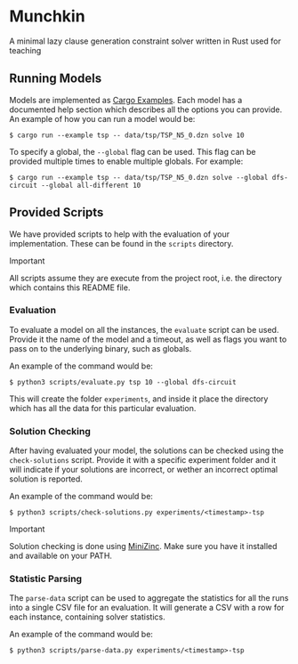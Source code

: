 # Munchkin
A minimal lazy clause generation constraint solver written in Rust used for teaching

## Running Models
Models are implemented as [Cargo Examples](https://doc.rust-lang.org/cargo/reference/cargo-targets.html#examples). Each model has a documented help section which describes all the options you can provide. An example of how you can run a model would be:

```
$ cargo run --example tsp -- data/tsp/TSP_N5_0.dzn solve 10
```

To specify a global, the `--global` flag can be used. This flag can be provided multiple times to enable multiple globals. For example:

```
$ cargo run --example tsp -- data/tsp/TSP_N5_0.dzn solve --global dfs-circuit --global all-different 10
```

## Provided Scripts
We have provided scripts to help with the evaluation of your implementation. These can be found in the `scripts` directory.

> [!IMPORTANT]
> All scripts assume they are execute from the project root, i.e. the directory which contains this README file.

### Evaluation
To evaluate a model on all the instances, the `evaluate` script can be used. Provide it the name of the model and a timeout, as well as flags you want to pass on to the underlying binary, such as globals.

An example of the command would be:
```
$ python3 scripts/evaluate.py tsp 10 --global dfs-circuit
```
This will create the folder `experiments`, and inside it place the directory which has all the data for this particular evaluation.


### Solution Checking
After having evaluated your model, the solutions can be checked using the `check-solutions` script. Provide it with a specific experiment folder and it will indicate if your solutions are incorrect, or wether an incorrect optimal solution is reported.

An example of the command would be:
```
$ python3 scripts/check-solutions.py experiments/<timestamp>-tsp
```

> [!IMPORTANT]
> Solution checking is done using [MiniZinc](https://minizinc.org). Make sure you have it installed and available on your PATH.

### Statistic Parsing
The `parse-data` script can be used to aggregate the statistics for all the runs into a single CSV file for an evaluation. It will generate a CSV with a row for each instance, containing solver statistics.

An example of the command would be:
```
$ python3 scripts/parse-data.py experiments/<timestamp>-tsp
```
